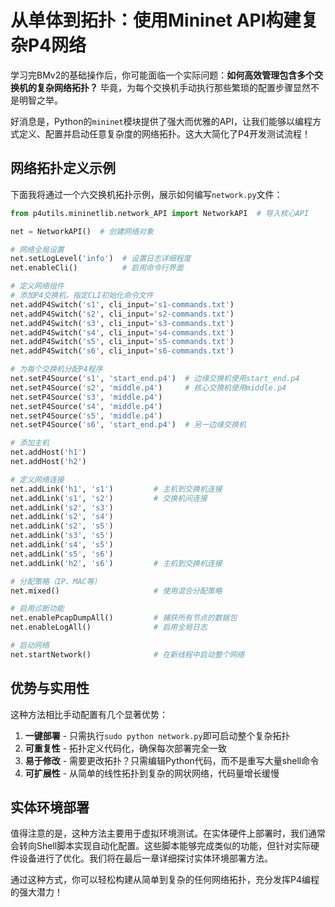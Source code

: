 # 从单体到拓扑：使用Mininet API构建复杂P4网络

学习完BMv2的基础操作后，你可能面临一个实际问题：**如何高效管理包含多个交换机的复杂网络拓扑？** 毕竟，为每个交换机手动执行那些繁琐的配置步骤显然不是明智之举。

好消息是，Python的`mininet`模块提供了强大而优雅的API，让我们能够以编程方式定义、配置并启动任意复杂度的网络拓扑。这大大简化了P4开发测试流程！

## 网络拓扑定义示例

下面我将通过一个六交换机拓扑示例，展示如何编写`network.py`文件：

```python
from p4utils.mininetlib.network_API import NetworkAPI  # 导入核心API

net = NetworkAPI()  # 创建网络对象

# 网络全局设置
net.setLogLevel('info')  # 设置日志详细程度
net.enableCli()          # 启用命令行界面

# 定义网络组件
# 添加P4交换机，指定CLI初始化命令文件
net.addP4Switch('s1', cli_input='s1-commands.txt')
net.addP4Switch('s2', cli_input='s2-commands.txt')
net.addP4Switch('s3', cli_input='s3-commands.txt')
net.addP4Switch('s4', cli_input='s4-commands.txt')
net.addP4Switch('s5', cli_input='s5-commands.txt')
net.addP4Switch('s6', cli_input='s6-commands.txt')

# 为每个交换机分配P4程序
net.setP4Source('s1', 'start_end.p4')  # 边缘交换机使用start_end.p4
net.setP4Source('s2', 'middle.p4')     # 核心交换机使用middle.p4
net.setP4Source('s3', 'middle.p4')
net.setP4Source('s4', 'middle.p4')
net.setP4Source('s5', 'middle.p4')
net.setP4Source('s6', 'start_end.p4')  # 另一边缘交换机

# 添加主机
net.addHost('h1')
net.addHost('h2')

# 定义网络连接
net.addLink('h1', 's1')         # 主机到交换机连接
net.addLink('s1', 's2')         # 交换机间连接
net.addLink('s2', 's3')
net.addLink('s2', 's4')
net.addLink('s2', 's5')
net.addLink('s3', 's5')
net.addLink('s4', 's5')
net.addLink('s5', 's6')
net.addLink('h2', 's6')         # 主机到交换机连接

# 分配策略（IP、MAC等）
net.mixed()                     # 使用混合分配策略

# 启用诊断功能
net.enablePcapDumpAll()         # 捕获所有节点的数据包
net.enableLogAll()              # 启用全局日志

# 启动网络
net.startNetwork()              # 在新线程中启动整个网络
```

## 优势与实用性

这种方法相比手动配置有几个显著优势：

1. **一键部署** - 只需执行`sudo python network.py`即可启动整个复杂拓扑
2. **可重复性** - 拓扑定义代码化，确保每次部署完全一致
3. **易于修改** - 需要更改拓扑？只需编辑Python代码，而不是重写大量shell命令
4. **可扩展性** - 从简单的线性拓扑到复杂的网状网络，代码量增长缓慢

## 实体环境部署

值得注意的是，这种方法主要用于虚拟环境测试。在实体硬件上部署时，我们通常会转向Shell脚本实现自动化配置。这些脚本能够完成类似的功能，但针对实际硬件设备进行了优化。我们将在最后一章详细探讨实体环境部署方法。

通过这种方式，你可以轻松构建从简单到复杂的任何网络拓扑，充分发挥P4编程的强大潜力！
